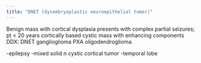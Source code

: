 ```yaml
---
title: "DNET (dysembryoplastic neuroepithelial tumor)"
---
```

Benign mass with cortical dysplasia
presents with complex partial seizures; pt &lt; 20 years
cortically based cystic mass with enhancing components
DDX:
DNET
ganglioglioma
PXA
oligodendroglioma

-epilepsy
-mixed solid n cystic cortical tumor
-temporal lobe

